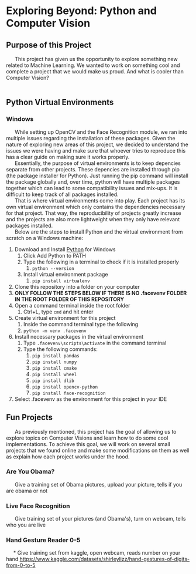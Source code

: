 # **Exploring Beyond: Python and Computer Vision**

## **Purpose of this Project**
&nbsp;&nbsp;&nbsp;&nbsp;&nbsp;
This project has given us the opportunity to explore something new related to Machine Learning. We wanted to work on something cool and complete a project that we would make us proud. And what is cooler than Computer Vision?<br/>
&nbsp;&nbsp;&nbsp;&nbsp;&nbsp;


## **Python Virtual Environments**

### **Windows**
&nbsp;&nbsp;&nbsp;&nbsp;&nbsp;
While setting up OpenCV and the Face Recognition module, we ran into multiple issues regarding the installation of these packages. Given the nature of exploring new areas of this project, we decided to understand the issues we were having and make sure that whoever tries to reproduce this has a clear guide on making sure it works properly.<br/>
&nbsp;&nbsp;&nbsp;&nbsp;&nbsp;
Essentially, the purpose of virtual environments is to keep depencies separate from other projects. These depencies are installed through pip (the package installer for Python). Just running the pip command will install the package globally and, over time, python will have multiple packages together which can lead to some compatibility issues and mix-ups. It is difficult to keep track of all packages installed.<br/>
&nbsp;&nbsp;&nbsp;&nbsp;&nbsp;
That is where virtual environments come into play. Each project has its own virtual environment which only contains the dependencies necessary for that project. That way, the reproducibility of projects greatly increase and the projects are also more lightweight when they only have relevant packages installed.<br/>
&nbsp;&nbsp;&nbsp;&nbsp;&nbsp;
Below are the steps to install Python and the virtual environment from scratch on a Windows machine:

1. Download and Install [Python](https://www.python.org/downloads/) for Windows
   1. Click Add Python to PATH
   2. Type the following in a terminal to check if it is installed properly
      1. `python --version`
   3. Install virtual environment package
      1. `pip install virtualenv`
2. Clone this repository into a folder on your computer
3. **ONLY FOLLOW THE STEPS BELOW IF THERE IS NO .facevenv FOLDER IN THE ROOT FOLDER OF THIS REPOSITORY**
4. Open a command terminal inside the root folder
   1. Ctrl+L, type `cmd` and hit enter
5. Create virtual environment for this project
   1. Inside the command terminal type the following
   2. `python -m venv .facevenv`
6. Install necessary packages in the virtual environment
   1. Type `.facevenv\scripts\activate` in the command terminal
   2. Type the following commands:
      1. `pip install pandas`
      2. `pip install numpy`
      3. `pip install cmake`
      4. `pip install wheel`
      5. `pip install dlib`
      6. `pip install opencv-python`
      7. `pip install face-recognition`
7. Select .facevenv as the environment for this project in your IDE

## **Fun Projects**
&nbsp;&nbsp;&nbsp;&nbsp;&nbsp;
As previously mentioned, this project has the goal of allowing us to explore topics on Computer Visions and learn how to do some cool implementations. To achieve this goal, we will work on several small projects that we found online and make some modifications on them as well as explain how each project works under the hood.

### **Are You Obama?**
&nbsp;&nbsp;&nbsp;&nbsp;&nbsp;
Give a training set of Obama pictures, upload your picture, tells if you are obama or not

### **Live Face Recognition**
&nbsp;&nbsp;&nbsp;&nbsp;&nbsp;
Give training set of your pictures (and Obama's), turn on webcam, tells who you are live

### **Hand Gesture Reader 0-5**
&nbsp;&nbsp;&nbsp;&nbsp;&nbsp;*
Give training set from kaggle, open webcam, reads number on your hand
https://www.kaggle.com/datasets/shirleylizz/hand-gestures-of-digits-from-0-to-5

